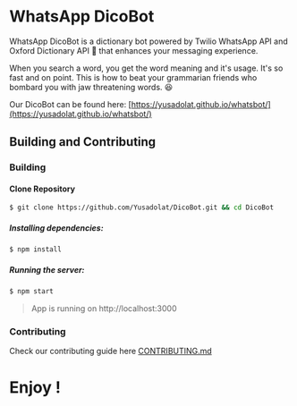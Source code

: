 # WhatsApp DicoBot

WhatsApp DicoBot is a dictionary bot powered by Twilio WhatsApp API and Oxford Dictionary API 🤖 that enhances your messaging experience.

When you search a word, you get the word meaning and it's usage. It's so fast and on point. This is how to beat your grammarian friends who bombard you with jaw threatening words. :laughing:

Our DicoBot can be found here: [https://yusadolat.github.io/whatsbot/](https://yusadolat.github.io/whatsbot/)

## Building and Contributing

### Building 
#### Clone Repository
```sh
$ git clone https://github.com/Yusadolat/DicoBot.git && cd DicoBot
```

##### Installing dependencies:
```sh
$ npm install
```

##### Running the server:
```sh
$ npm start
```

> App is running on http://localhost:3000

### Contributing
Check our contributing guide here [CONTRIBUTING.md](https://github.com/Yusadolat/DicoBot/blob/master/CONTRIBUTING.md)

# Enjoy !
